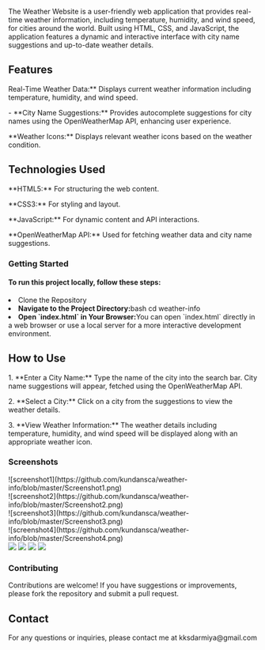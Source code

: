 <p>The Weather Website is a user-friendly web application that provides real-time weather information, including temperature, humidity, and wind speed, for cities around the world. Built using HTML, CSS, and JavaScript, the application features a dynamic and interactive interface with city name suggestions and up-to-date weather details.</p>
<h2>Features</h2>
<p>Real-Time Weather Data:** Displays current weather information including temperature, humidity, and wind speed.</p>
<p>- **City Name Suggestions:** Provides autocomplete suggestions for city names using the OpenWeatherMap API, enhancing user experience.</p>
<p> **Weather Icons:** Displays relevant weather icons based on the weather condition.</p>

<h2>Technologies Used</h2>
 <p>**HTML5:** For structuring the web content.</p>
<p> **CSS3:** For styling and layout.<p/>
<p>**JavaScript:** For dynamic content and API interactions.</p>
<p> **OpenWeatherMap API:** Used for fetching weather data and city name suggestions.</p>
<h3>Getting Started</h3>
<h4>To run this project locally, follow these steps:</h4>
<li>Clone the Repository</li>
<li><b>Navigate to the Project Directory:</b>bash cd weather-info</li>
<li><b>Open `index.html` in Your Browser:</b>You can open `index.html` directly in a web browser or use a local server for a more interactive development environment.</li>
<h2>How to Use</h2>
<p>1. **Enter a City Name:** Type the name of the city into the search bar. City name suggestions will appear, fetched using the OpenWeatherMap API.</p>
<p>2. **Select a City:** Click on a city from the suggestions to view the weather details.</p>
<p>3. **View Weather Information:** The weather details including temperature, humidity, and wind speed will be displayed along with an appropriate weather icon.</p>
<h3>Screenshots</h3>
![screenshot1](https://github.com/kundansca/weather-info/blob/master/Screenshot1.png)<br/>
![screenshot2](https://github.com/kundansca/weather-info/blob/master/Screenshot2.png)<br/>
![screenshot3](https://github.com/kundansca/weather-info/blob/master/Screenshot3.png)<br/>
![screenshot4](https://github.com/kundansca/weather-info/blob/master/Screenshot4.png)<br/>

<img src="../media/screenshots/screenshot1"/>
<img src="../media/screenshots/screenshot2"/>
<img src="../media/screenshots/screenshot3"/>
<img src="../media/screenshots/screenshot4"/>
<h3>Contributing</h3>
<p>Contributions are welcome! If you have suggestions or improvements, please fork the repository and submit a pull request.</p>
<h2>Contact</h2>
<p>For any questions or inquiries, please contact me at kksdarmiya@gmail.com</p>
